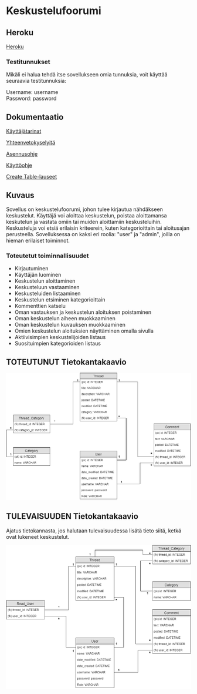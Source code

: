 # Keskustelufoorumi

## Heroku

[Heroku](https://tsoha-tyoni.herokuapp.com/)

### Testitunnukset

Mikäli ei halua tehdä itse sovellukseen omia tunnuksia, voit käyttää seuraavia testitunnuksia:

Username: username  
Password: password

## Dokumentaatio

[Käyttäjätarinat](https://github.com/lehtoneo/keskustelufoorumi/blob/master/documentation/kayttajatarinat.md)

[Yhteenvetokyselyitä](https://github.com/lehtoneo/keskustelufoorumi/blob/master/documentation/yhteenvetokyselyt.md)

[Asennusohje](https://github.com/lehtoneo/keskustelufoorumi/blob/master/documentation/asennusohje.md)

[Käyttöohje](https://github.com/lehtoneo/keskustelufoorumi/blob/master/documentation/kaytto-ohje.md)

[Create Table-lauseet](https://github.com/lehtoneo/keskustelufoorumi/blob/master/documentation/createtablelauseet.md)

## Kuvaus

Sovellus on keskustelufoorumi, johon tulee kirjautua nähdäkseen keskustelut. Käyttäjä voi aloittaa keskustelun, poistaa aloittamansa keskutelun ja vastata omiin tai muiden aloittamiin keskusteluihin. Keskusteluja voi etsiä erilaisin kriteerein, kuten kategorioittain tai aloitusajan perusteella. Sovelluksessa on kaksi eri roolia: "user" ja "admin", joilla on hieman erilaiset toiminnot.

### Toteutetut toiminnallisuudet

- Kirjautuminen
- Käyttäjän luominen
- Keskustelun aloittaminen
- Keskusteluun vastaaminen
- Keskusteluiden listaaminen
- Keskustelun etsiminen kategorioittain
- Kommenttien katselu
- Oman vastauksen ja keskustelun aloituksen poistaminen
- Oman keskustelun aiheen muokkaaminen
- Oman keskustelun kuvauksen muokkaaminen
- Omien keskustelun aloituksien näyttäminen omalla sivulla
- Aktiivisimpien keskustelijoiden listaus
- Suosituimpien kategorioiden listaus


## TOTEUTUNUT Tietokantakaavio

<img src="https://github.com/lehtoneo/keskustelufoorumi/blob/master/documentation/pics/tsohadbtoteutunut.png">
          
## TULEVAISUUDEN Tietokantakaavio

Ajatus tietokannasta, jos halutaan tulevaisuudessa lisätä tieto siitä, ketkä ovat lukeneet keskustelut.

<img src="https://github.com/lehtoneo/keskustelufoorumi/blob/master/documentation/pics/dbPic.png">
